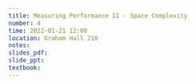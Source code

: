 ```yaml
---
title: Measuring Performance II - Space Complexity
number: 4
time: 2022-01-21 12:00
location: Graham Hall 210
notes:
slides_pdf:
slide_ppt:
textbook:
---
```

